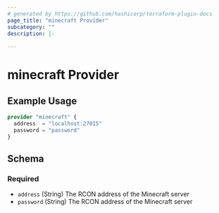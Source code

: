 ```yaml
---
# generated by https://github.com/hashicorp/terraform-plugin-docs
page_title: "minecraft Provider"
subcategory: ""
description: |-
  
---
```


# minecraft Provider



## Example Usage

```terraform
provider "minecraft" {
  address  = "localhost:27015"
  password = "password"
}
```

<!-- schema generated by tfplugindocs -->
## Schema

### Required

- `address` (String) The RCON address of the Minecraft server
- `password` (String) The RCON address of the Minecraft server
